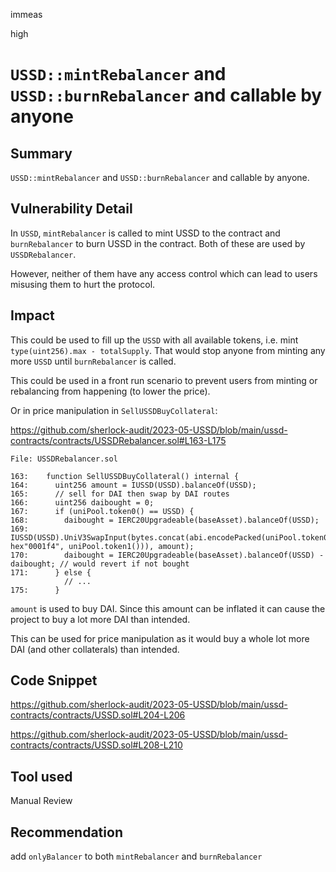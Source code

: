 immeas

high

# `USSD::mintRebalancer` and `USSD::burnRebalancer` and callable by anyone

## Summary
`USSD::mintRebalancer` and `USSD::burnRebalancer` and callable by anyone.

## Vulnerability Detail
In `USSD`, `mintRebalancer` is called to mint USSD to the contract and `burnRebalancer` to burn USSD in the contract. Both of these are used by `USSDRebalancer`.

However, neither of them have any access control which can lead to users misusing them to hurt the protocol.

## Impact
This could be used to fill up the `USSD` with all available tokens, i.e. mint `type(uint256).max - totalSupply`. That would stop anyone from minting any more `USSD` until `burnRebalancer` is called.

This could be used in a front run scenario to prevent users from minting or rebalancing from happening (to lower the price).

Or in price manipulation in `SellUSSDBuyCollateral`:

https://github.com/sherlock-audit/2023-05-USSD/blob/main/ussd-contracts/contracts/USSDRebalancer.sol#L163-L175
```solidity
File: USSDRebalancer.sol

163:    function SellUSSDBuyCollateral() internal {
164:      uint256 amount = IUSSD(USSD).balanceOf(USSD);
165:      // sell for DAI then swap by DAI routes
166:      uint256 daibought = 0;
167:      if (uniPool.token0() == USSD) {
168:        daibought = IERC20Upgradeable(baseAsset).balanceOf(USSD);
169:        IUSSD(USSD).UniV3SwapInput(bytes.concat(abi.encodePacked(uniPool.token0(), hex"0001f4", uniPool.token1())), amount);
170:        daibought = IERC20Upgradeable(baseAsset).balanceOf(USSD) - daibought; // would revert if not bought
171:      } else {
            // ...
175:      }
```
`amount` is used to buy DAI. Since this amount can be inflated it can cause the project to buy a lot more DAI than intended.

This can be used for price manipulation as it would buy a whole lot more DAI (and other collaterals) than intended.

## Code Snippet
https://github.com/sherlock-audit/2023-05-USSD/blob/main/ussd-contracts/contracts/USSD.sol#L204-L206

https://github.com/sherlock-audit/2023-05-USSD/blob/main/ussd-contracts/contracts/USSD.sol#L208-L210

## Tool used
Manual Review

## Recommendation
add `onlyBalancer` to both `mintRebalancer` and `burnRebalancer`
